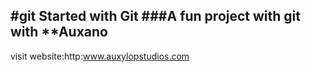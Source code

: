 #git Started with Git
###A fun project with git with **Auxano
---
visit website:http:www.auxylopstudios.com
